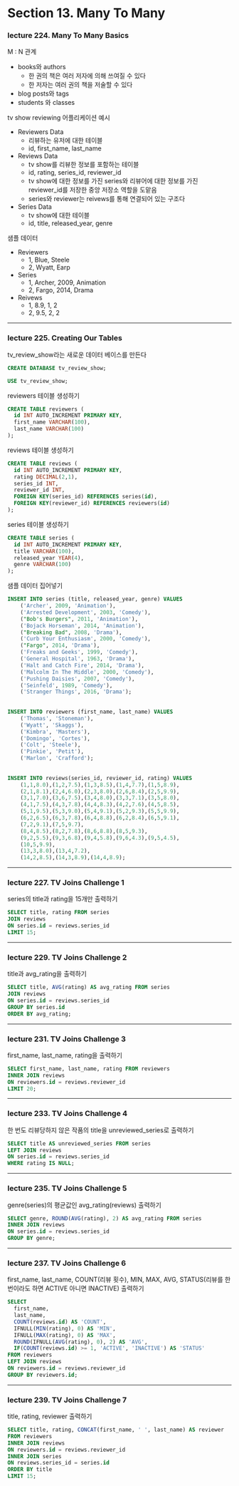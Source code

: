 # Section 13. Many To Many 

### lecture 224. Many To Many Basics

M : N 관계
* books와 authors
  - 한 권의 책은 여러 저자에 의해 쓰여질 수 있다
  - 한 저자는 여러 권의 책을 저술할 수 있다
* blog posts와 tags
* students 와 classes

tv show reviewing 어플리케이션 예시
* Reviewers Data
  - 리뷰하는 유저에 대한 테이블
  - id, first_name, last_name
* Reviews Data
  - tv show를 리뷰한 정보를 포함하는 테이블
  - id, rating, series_id, reviewer_id
  - tv show에 대한 정보를 가진 series와 리뷰어에 대한 정보를 가진 reviewer_id를 저장한 중앙 저장소 역할을 도맡음
  - series와 reviewer는 reivews를 통해 연결되어 있는 구조다
* Series Data
  - tv show에 대한 테이블
  - id, title, released_year, genre

샘플 데이터
* Reviewers
  - 1, Blue, Steele
  - 2, Wyatt, Earp
* Series
  - 1, Archer, 2009, Animation
  - 2, Fargo, 2014, Drama
* Reivews
  - 1, 8.9, 1, 2
  - 2, 9.5, 2, 2

---

### lecture 225. Creating Our Tables

tv_review_show라는 새로운 데이터 베이스를 만든다
```sql
CREATE DATABASE tv_review_show;

USE tv_review_show;
```

reviewers 테이블 생성하기
```sql
CREATE TABLE reviewers (
  id INT AUTO_INCREMENT PRIMARY KEY,
  first_name VARCHAR(100),
  last_name VARCHAR(100)
);
```

reviews 테이블 생성하기
```sql
CREATE TABLE reviews (
  id INT AUTO_INCREMENT PRIMARY KEY,
  rating DECIMAL(2,1), 
  series_id INT, 
  reviewer_id INT,
  FOREIGN KEY(series_id) REFERENCES series(id),
  FOREIGN KEY(reviewer_id) REFERENCES reviewers(id)
);
```

series 테이블 생성하기
```sql
CREATE TABLE series (
  id INT AUTO_INCREMENT PRIMARY KEY, 
  title VARCHAR(100), 
  released_year YEAR(4),
  genre VARCHAR(100)
);
```

샘플 데이터 집어넣기
```sql
INSERT INTO series (title, released_year, genre) VALUES
    ('Archer', 2009, 'Animation'),
    ('Arrested Development', 2003, 'Comedy'),
    ("Bob's Burgers", 2011, 'Animation'),
    ('Bojack Horseman', 2014, 'Animation'),
    ("Breaking Bad", 2008, 'Drama'),
    ('Curb Your Enthusiasm', 2000, 'Comedy'),
    ("Fargo", 2014, 'Drama'),
    ('Freaks and Geeks', 1999, 'Comedy'),
    ('General Hospital', 1963, 'Drama'),
    ('Halt and Catch Fire', 2014, 'Drama'),
    ('Malcolm In The Middle', 2000, 'Comedy'),
    ('Pushing Daisies', 2007, 'Comedy'),
    ('Seinfeld', 1989, 'Comedy'),
    ('Stranger Things', 2016, 'Drama');
 
 
INSERT INTO reviewers (first_name, last_name) VALUES
    ('Thomas', 'Stoneman'),
    ('Wyatt', 'Skaggs'),
    ('Kimbra', 'Masters'),
    ('Domingo', 'Cortes'),
    ('Colt', 'Steele'),
    ('Pinkie', 'Petit'),
    ('Marlon', 'Crafford');
    
 
INSERT INTO reviews(series_id, reviewer_id, rating) VALUES
    (1,1,8.0),(1,2,7.5),(1,3,8.5),(1,4,7.7),(1,5,8.9),
    (2,1,8.1),(2,4,6.0),(2,3,8.0),(2,6,8.4),(2,5,9.9),
    (3,1,7.0),(3,6,7.5),(3,4,8.0),(3,3,7.1),(3,5,8.0),
    (4,1,7.5),(4,3,7.8),(4,4,8.3),(4,2,7.6),(4,5,8.5),
    (5,1,9.5),(5,3,9.0),(5,4,9.1),(5,2,9.3),(5,5,9.9),
    (6,2,6.5),(6,3,7.8),(6,4,8.8),(6,2,8.4),(6,5,9.1),
    (7,2,9.1),(7,5,9.7),
    (8,4,8.5),(8,2,7.8),(8,6,8.8),(8,5,9.3),
    (9,2,5.5),(9,3,6.8),(9,4,5.8),(9,6,4.3),(9,5,4.5),
    (10,5,9.9),
    (13,3,8.0),(13,4,7.2),
    (14,2,8.5),(14,3,8.9),(14,4,8.9);
```

---

### lecture 227. TV Joins Challenge 1

series의 title과 rating을 15개만 출력하기
```sql
SELECT title, rating FROM series
JOIN reviews
ON series.id = reviews.series_id
LIMIT 15;
```

---

### lecture 229. TV Joins Challenge 2

title과 avg_rating을 출력하기
```sql
SELECT title, AVG(rating) AS avg_rating FROM series
JOIN reviews
ON series.id = reviews.series_id
GROUP BY series.id
ORDER BY avg_rating;
```

---

### lecture 231. TV Joins Challenge 3

first_name, last_name, rating을 출력하기
```sql
SELECT first_name, last_name, rating FROM reviewers
INNER JOIN reviews
ON reviewers.id = reviews.reviewer_id
LIMIT 20;
```

---

### lecture 233. TV Joins Challenge 4

한 번도 리뷰당하지 않은 작품의 title을 unreviewed_series로 출력하기
```sql
SELECT title AS unreviewed_series FROM series
LEFT JOIN reviews
ON series.id = reviews.series_id
WHERE rating IS NULL;
```

---

### lecture 235. TV Joins Challenge 5

genre(series)의 평균값인 avg_rating(reviews) 출력하기
```sql
SELECT genre, ROUND(AVG(rating), 2) AS avg_rating FROM series
INNER JOIN reviews
ON series.id = reviews.series_id
GROUP BY genre;
```

---

### lecture 237. TV Joins Challenge 6

first_name, last_name, COUNT(리뷰 횟수), MIN, MAX, AVG, STATUS(리뷰를 한 번이라도 하면 ACTIVE 아니면 INACTIVE) 출력하기
```sql
SELECT 
  first_name, 
  last_name, 
  COUNT(reviews.id) AS 'COUNT', 
  IFNULL(MIN(rating), 0) AS 'MIN',
  IFNULL(MAX(rating), 0) AS 'MAX',
  ROUND(IFNULL(AVG(rating), 0), 2) AS 'AVG',
  IF(COUNT(reviews.id) >= 1, 'ACTIVE', 'INACTIVE') AS 'STATUS'
FROM reviewers
LEFT JOIN reviews
ON reviewers.id = reviews.reviewer_id
GROUP BY reviewers.id;
```

---

### lecture 239. TV Joins Challenge 7 

title, rating, reviewer 출력하기
```sql
SELECT title, rating, CONCAT(first_name, ' ', last_name) AS reviewer
FROM reviewers
INNER JOIN reviews
ON reviewers.id = reviews.reviewer_id
INNER JOIN series
ON reviews.series_id = series.id
ORDER BY title
LIMIT 15;
```